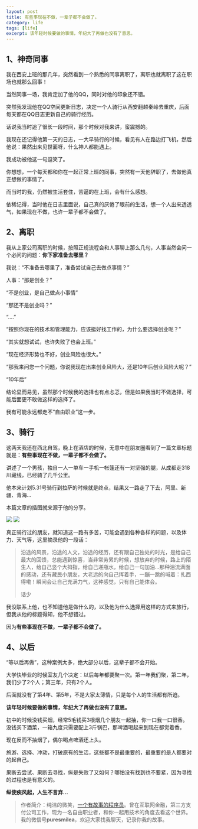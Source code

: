 ```yaml
---
layout: post
title: 有些事现在不做，一辈子都不会做了。
category: life
tags: [life]
excerpt: 该年轻时候要做的事情，年纪大了再做也没有了意思。
---
```


## 1、神奇同事

我在西安上班的那几年，突然看到一个熟悉的同事离职了，离职也就离职了这在职场也就那么回事！

当然同事一场，我肯定加了他的QQ，同时对他的印象还不错。

突然我发现他在QQ空间更新日志，决定一个人骑行从西安翻越秦岭去重庆，后面每天都在QQ日志更新自己的骑行经历。

话说我当时追了很长一段时间，那个时候对我来讲，蛮震撼的。

我现在还记得他第一天的日志，一大早骑行的时候，看见有人在路边打飞机，然后他说：果然出来见世面呀，什么神人都能遇上。

我成功被他这一句逗笑了。

你想想，一个每天都和你在一起正常上班的同事，突然有一天他辞职了，去做他真正想做的事情了。

而当时的我，仍然被生活套住，苦逼的在上班，会有什么感想。

依稀记得，当时他在日志里面说，自己真的厌倦了眼前的生活，想一个人出来透透气，如果现在不做，也许一辈子都不会做了。

## 2、离职

我从上家公司离职的时候，按照正规流程会和人事聊上那么几句，人事当然会问一个必问的问题：**你下家准备去哪里？**

我说：“不准备去哪里了，准备尝试自己去做点事情？”

人事：“那是创业？”

“不是创业，是自己做点小事情”

“那还不是创业吗？”

“....”

“按照你现在的技术和管理能力，应该挺好找工作的，为什么要选择创业呢？”

“其实就想试试，也许失败了也会上班。”

“现在经济形势也不好，创业风险也很大。”

“那我来问您一个问题，你说我现在出来创业风险大，还是10年后创业风险大呢？”

“10年后”

结论显而易见，虽然那个时候我的选择也有点忐忑，但是如果我当时不做选择，可能后面更不敢做这样的选择了。

我有可能永远都走不“自由职业”这一步。

## 3、骑行

这两天我还在西北自驾，晚上在酒店的时候，无意中在朋友圈看到了一篇文章标题就是：**有些事现在不做，一辈子都不会做了。**

讲述了一个男孩，独自一人一单车一手机一帐篷还有一对坚强的腿，从成都走318川藏线，已经骑了几千公里。

他本来计划5.31号骑行到拉萨的时候就是终点，结果又一路走了下去，阿里、新疆、青海...

本篇文章的插图就来源于他的分享。

![](http://favorites.ren/assets/images/2020/it/huizuo/huizuo01.jpg) 
![](http://favorites.ren/assets/images/2020/it/huizuo/huizuo02.jpg) 

真正骑行过的朋友，就知道这一路有多苦，可能会遇到各种各样的问题，以及体力、天气等，这里摘录他的一段话：

>沿途的风景，沿途的人文，沿途的经历，还有跟自己独处的时光，是给自己最大的回馈，总能遇到惊喜，当非常劳累的时候，想放弃的时候，路上的陌生人，给自己竖个大拇指，给自己递瓶水，给自己一句加油…那种泪流满面的感动，还有藏民小朋友，大老远的向自己挥着手，一蹦一跳的喊着：扎西得嘞！瞬间会让自己充满力气，这种感觉，只有自己能体会。
>
>话少

我没联系上他，也不知道他是做什么的，以及他为什么选择用这样的方式来旅行，但我从他的标题得知，他不想错过。

因为**有些事现在不做，一辈子都不会做了。**

## 4、以后

“等以后再做”，这种案例太多，绝大部分以后，这辈子都不会开始。

大学快毕业的时候室友几个决定：以后每年都要聚一次。第一年我们聚，第二年，我们少了2个人；第三年，只有2个人。

后面就没有了第4年、第5年，不是大家太薄情，只是每个人的生活都有所迫。

**该年轻时候要做的事情，年纪大了再做也没有了意思。**

初中的时候没钱买烟，经常5毛钱买3根烟几个朋友一起抽，你一口我一口很香。没钱买下酒菜，一箱九度只需要配上3斤锅巴，那啤酒喝起来到现在都觉着香。

现在反而不抽烟了，偶尔喝点啤酒还上头。

旅游、选择、冲动，打破原有的生活，这些都不是最重要的，最重要的是人都要对的起自己。

果断去尝试、果断去寻找，纵是失败了又如何？哪怕没有找到也不要紧，因为寻找的过程也是有意义的。

**纵使疾风起，人生不言弃…**

>作者简介：纯洁的微笑，[一个有故事的程序员](http://www.ityouknow.com/life/2020/03/25/fengkou-10year.html)。曾在互联网金融，第三方支付公司工作，现为一名自由职业者，和你一起用技术的角度去看这个世界。我的微信号**puresmilea**，欢迎大家找我聊天，记录你我的故事。
